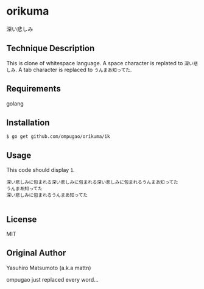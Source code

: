 # orikuma

深い悲しみ

## Technique Description

This is clone of whitespace language. A space character is replated to `深い悲しみ`. A tab character is replaced to `うんまあ知ってた`.

## Requirements

golang

## Installation

```
$ go get github.com/ompugao/orikuma/ik
```

## Usage

This code should display `1`.

```
深い悲しみに包まれる深い悲しみに包まれる深い悲しみに包まれるうんまあ知ってた
うんまあ知ってた
深い悲しみに包まれるうんまあ知ってた


```


## License

MIT

## Original Author

Yasuhiro Matsumoto (a.k.a mattn)

ompugao just replaced every word...
